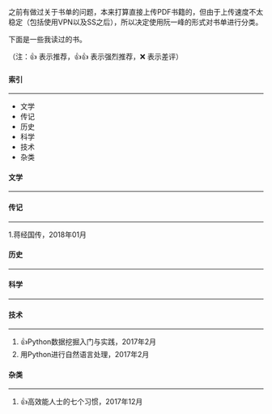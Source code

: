 之前有做过关于书单的问题，本来打算直接上传PDF书籍的，但由于上传速度不太稳定（包括使用VPN以及SS之后），所以决定使用阮一峰的形式对书单进行分类。

下面是一些我读过的书。

（注：👍 表示推荐，👍👍 表示强烈推荐，❌ 表示差评）

#### 索引
- - - 

- 文学
- 传记
- 历史
- 科学
- 技术
- 杂类

#### 文学
- - - 

#### 传记
- - -
1.蒋经国传，2018年01月

#### 历史
- - - 

#### 科学
- - -

#### 技术
- - - 
1. 👍Python数据挖掘入门与实践，2017年2月
2. 用Python进行自然语言处理，2017年2月

#### 杂类
- - - 
1. 👍高效能人士的七个习惯，2017年12月
